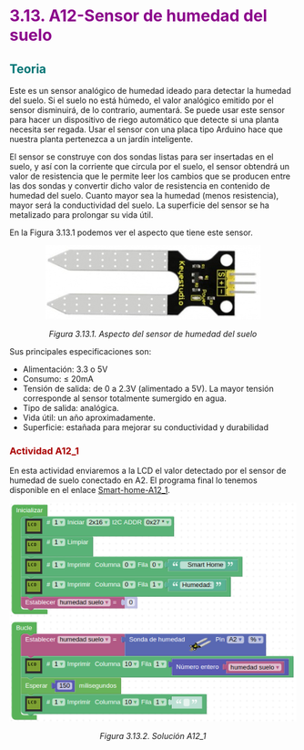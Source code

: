 # <FONT COLOR=#8B008B>3.13. A12-Sensor de humedad del suelo</font>
## <FONT COLOR=#007575>Teoria</font>
Este es un sensor analógico de humedad ideado para detectar la humedad del suelo. Si el suelo no está húmedo, el valor analógico emitido por el sensor disminuirá, de lo contrario, aumentará. Se puede usar este sensor para hacer un dispositivo de riego automático que detecte si una planta necesita ser regada. Usar el sensor con una placa tipo Arduino hace que nuestra planta pertenezca a un jardín inteligente.

El sensor se construye con dos sondas listas para ser insertadas en el suelo, y así con la corriente que circula por el suelo, el sensor obtendrá un valor de resistencia que le permite leer los cambios que se producen entre las dos sondas y convertir dicho valor de resistencia en contenido de humedad del suelo. Cuanto mayor sea la humedad (menos resistencia), mayor será la conductividad del suelo. La superficie del sensor se ha metalizado para prolongar su vida útil.

En la Figura 3.13.1 podemos ver el aspecto que tiene este sensor.

<center>

![Aspecto del sensor de humedad del suelo](../img/3_retos/3_13/F3_13_1.png)

*Figura 3.13.1. Aspecto del sensor de humedad del suelo*

</center>

Sus principales especificaciones son:

* Alimentación: 3.3 o 5V
* Consumo: ≤ 20mA
* Tensión de salida: de 0 a 2.3V (alimentado a 5V). La mayor tensión corresponde al sensor totalmente sumergido en agua.
* Tipo de salida: analógica.
* Vida útil: un año aproximadamente.
* Superficie: estañada para mejorar su conductividad y durabilidad

### <FONT COLOR=#AA0000>Actividad A12_1</font>
En esta actividad enviaremos a la LCD el valor detectado por el sensor de humedad de suelo conectado en A2. El programa final lo tenemos disponible en el enlace [Smart-home-A12_1](http://www.arduinoblocks.com/web/project/916981).

<center>

![Solución A12_1](../img/3_retos/3_13/F3_13_2.png)

*Figura 3.13.2. Solución A12_1*

</center>
